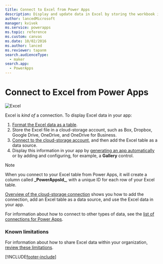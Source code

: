 ```yaml
---
title: Connect to Excel from Power Apps
description: Display and update data in Excel by storing the workbook in a cloud-storage account and then connecting to the data from your app.
author: lancedMicrosoft
manager: kvivek
ms.service: powerapps
ms.topic: reference
ms.custom: canvas
ms.date: 10/02/2016
ms.author: lanced
ms.reviewer: tapanm
search.audienceType: 
  - maker
search.app: 
  - PowerApps
---
```

# Connect to Excel from Power Apps

![Excel](./media/connection-excel/excelicon.png)

Excel is *kind of* a connection. To display Excel data in your app:

1. [Format the Excel data as a table](https://support.office.com/article/Create-an-Excel-table-in-a-worksheet-E81AA349-B006-4F8A-9806-5AF9DF0AC664).
2. Store the Excel file in a cloud-storage account, such as Box, Dropbox, Google Drive, OneDrive, and OneDrive for Business.
3. [Connect to the cloud-storage account](../add-manage-connections.md), and then add the Excel table as a data source.
4. Display this information in your app by [generating an app automatically](../get-started-create-from-data.md) or by adding and configuring, for example, a **Gallery** control.

> [!NOTE]
> When you connect to your Excel table from Power Apps, it will create a column called **\_PowerAppsId_**, with a unique ID for each row of your Excel table.

[Overview of the cloud-storage connection](cloud-storage-blob-connections.md) shows you how to add the connection, add an Excel table as a data source, and use the Excel data in your app.

For information about how to connect to other types of data, see the [list of connections for Power Apps](../connections-list.md).

### Known limitations
For information about how to share Excel data within your organization, [review these limitations](cloud-storage-blob-connections.md#sharing-excel-tables).



[!INCLUDE[footer-include](../../../includes/footer-banner.md)]